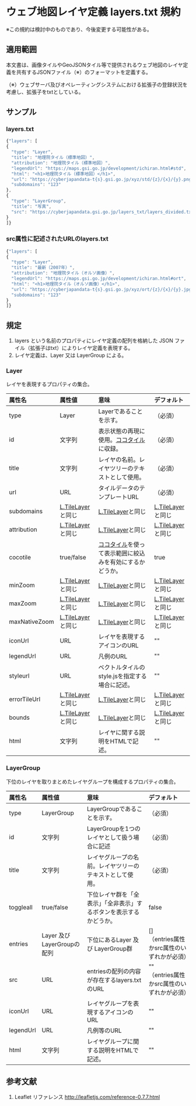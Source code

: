 # ウェブ地図レイヤ定義 layers.txt 規約
※この規約は検討中のものであり、今後変更する可能性がある。
## 適用範囲
本文書は、画像タイルやGeoJSONタイル等で提供されるウェブ地図のレイヤ定義を共有するJSONファイル（※）のフォーマットを定義する。

（※）ウェブサーバ及びオペレーティングシステムにおける拡張子の登録状況を考慮し、拡張子をtxtとしている。

## サンプル
### layers.txt
```javascript
{"layers": [
{
  "type": "Layer",
  "title": "地理院タイル（標準地図）",
  "attribution": "地理院タイル（標準地図）",
  "legendUrl": "https://maps.gsi.go.jp/development/ichiran.html#std",
  "html": "<h1>地理院タイル（標準地図）</h1>",
  "url": "https://cyberjapandata-t{s}.gsi.go.jp/xyz/std/{z}/{x}/{y}.png",
  "subdomains": "123"
},
{
  "type": "LayerGroup",
  "title": "写真",
  "src": "https://cyberjapandata.gsi.go.jp/layers_txt/layers_divided.txt"
}
]}
```
### src属性に記述されたURLのlayers.txt
```javascript
{"layers": [
{
  "type": "Layer",
  "title": "最新（2007年）",
  "attribution": "地理院タイル（オルソ画像）",
  "legendUrl": "https://maps.gsi.go.jp/development/ichiran.html#ort",
  "html": "<h1>地理院タイル（オルソ画像）</h1>",
  "url": "https://cyberjapandata-t{s}.gsi.go.jp/xyz/ort/{z}/{x}/{y}.jpg",
  "subdomains": "123"
}
]}
```


## 規定
1. layers という名前のプロパティにレイヤ定義の配列を格納した JSON ファイル（拡張子はtxt）によりレイヤ定義を表現する。
2. レイヤ定義は、Layer 又は LayerGroup による。

### Layer
レイヤを表現するプロパティの集合。

|属性名|属性値|意味|デフォルト|
|:----|:----|:--|:-------|
|type|Layer|Layerであることを示す。|（必須）|
|id|文字列|表示状態の再現に使用。<a href='https://github.com/gsi-cyberjapan/cocotile-spec'>ココタイル</a>に収録。|（必須）|
|title|文字列|レイヤの名前。レイヤツリーのテキストとして使用。|（必須）|
|url|URL|タイルデータのテンプレートURL|（必須）|
|subdomains|<a href='http://leafletjs.com/reference-0.7.7.html#tilelayer'>L.TileLayer</a>と同じ|<a href='http://leafletjs.com/reference-0.7.7.html#tilelayer'>L.TileLayer</a>と同じ|<a href='http://leafletjs.com/reference-0.7.7.html#tilelayer'>L.TileLayer</a>と同じ|
|attribution|<a href='http://leafletjs.com/reference-0.7.7.html#tilelayer'>L.TileLayer</a>と同じ|<a href='http://leafletjs.com/reference-0.7.7.html#tilelayer'>L.TileLayer</a>と同じ|<a href='http://leafletjs.com/reference-0.7.7.html#tilelayer'>L.TileLayer</a>と同じ|
|cocotile|true/false|<a href='https://github.com/gsi-cyberjapan/cocotile-spec'>ココタイル</a>を使って表示範囲に絞込みを有効にするかどうか。|true|
|minZoom|<a href='http://leafletjs.com/reference-0.7.7.html#tilelayer'>L.TileLayer</a>と同じ|<a href='http://leafletjs.com/reference-0.7.7.html#tilelayer'>L.TileLayer</a>と同じ|<a href='http://leafletjs.com/reference-0.7.7.html#tilelayer'>L.TileLayer</a>と同じ|
|maxZoom|<a href='http://leafletjs.com/reference-0.7.7.html#tilelayer'>L.TileLayer</a>と同じ|<a href='http://leafletjs.com/reference-0.7.7.html#tilelayer'>L.TileLayer</a>と同じ|<a href='http://leafletjs.com/reference-0.7.7.html#tilelayer'>L.TileLayer</a>と同じ|
|maxNativeZoom|<a href='http://leafletjs.com/reference-0.7.7.html#tilelayer'>L.TileLayer</a>と同じ|<a href='http://leafletjs.com/reference-0.7.7.html#tilelayer'>L.TileLayer</a>と同じ|<a href='http://leafletjs.com/reference-0.7.7.html#tilelayer'>L.TileLayer</a>と同じ|
|iconUrl|URL|レイヤを表現するアイコンのURL|""|
|legendUrl|URL|凡例のURL|""|
|styleurl|URL|ベクトルタイルのstyle.jsを指定する場合に記述。|""|
|errorTileUrl|<a href='http://leafletjs.com/reference-0.7.7.html#tilelayer'>L.TileLayer</a>と同じ|<a href='http://leafletjs.com/reference-0.7.7.html#tilelayer'>L.TileLayer</a>と同じ|<a href='http://leafletjs.com/reference-0.7.7.html#tilelayer'>L.TileLayer</a>と同じ|
|bounds|<a href='http://leafletjs.com/reference-0.7.7.html#tilelayer'>L.TileLayer</a>と同じ|<a href='http://leafletjs.com/reference-0.7.7.html#tilelayer'>L.TileLayer</a>と同じ|<a href='http://leafletjs.com/reference-0.7.7.html#tilelayer'>L.TileLayer</a>と同じ|
|html|文字列|レイヤに関する説明をHTMLで記述。|""|

### LayerGroup
下位のレイヤを取りまとめたレイヤグループを構成するプロパティの集合。

|属性名|属性値|意味|デフォルト|
|:----|:----|:--|:-------|
|type|LayerGroup|LayerGroupであることを示す。|（必須）|
|id|文字列|LayerGroupを1つのレイヤとして扱う場合に記述|（必須）|
|title|文字列|レイヤグループの名前。レイヤツリーのテキストとして使用。|（必須）|
|toggleall|true/false|下位レイヤ群を「全表示」「全非表示」するボタンを表示するかどうか。|false|
|entries|Layer 及び LayerGroupの配列|下位にあるLayer 及び LayerGroup群|[]<br>（entries属性かsrc属性のいずれかが必須）|
|src|URL|entriesの配列の内容が存在するlayers.txtのURL|""<br>（entries属性かsrc属性のいずれかが必須）|
|iconUrl|URL|レイヤグループを表現するアイコンのURL|""|
|legendUrl|URL|凡例等のURL|""|
|html|文字列|レイヤグループに関する説明をHTMLで記述。|""|


## 参考文献
1. Leaflet リファレンス http://leafletjs.com/reference-0.7.7.html
